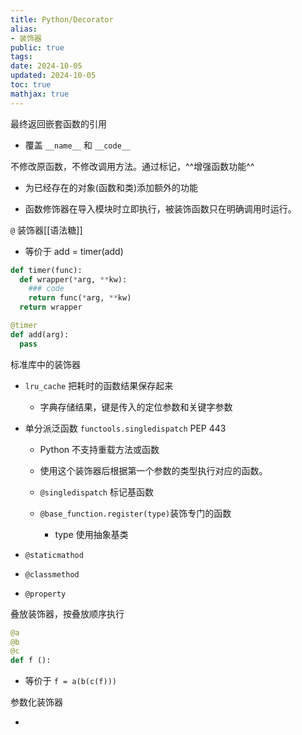 ```yaml
---
title: Python/Decorator
alias:
- 装饰器
public: true
tags:
date: 2024-10-05
updated: 2024-10-05
toc: true
mathjax: true
---
```


最终返回嵌套函数的引用

  + 覆盖 `__name__` 和 `__code__`

不修改原函数，不修改调用方法。通过标记，^^增强函数功能^^

  + 为已经存在的对象(函数和类)添加额外的功能

  + 函数修饰器在导入模块时立即执行，被装饰函数只在明确调用时运行。

`@` 装饰器[[语法糖]]

  + 等价于 add = timer(add)

```python
def timer(func):
  def wrapper(*arg, **kw):
    ### code
    return func(*arg, **kw)
  return wrapper

@timer
def add(arg):
  pass
```

标准库中的装饰器

  + `lru_cache` 把耗时的函数结果保存起来

    + 字典存储结果，键是传入的定位参数和关键字参数

  + 单分派泛函数 `functools.singledispatch` PEP 443

    + Python 不支持重载方法或函数

    + 使用这个装饰器后根据第一个参数的类型执行对应的函数。

    + `@singledispatch` 标记基函数

    + `@base_function.register(type)`装饰专门的函数

      + type 使用抽象基类

  + `@staticmathod`

  + `@classmethod`

  + `@property`

叠放装饰器，按叠放顺序执行

```python
@a
@b
@c
def f ():
```

  + 等价于 `f = a(b(c(f)))`

参数化装饰器

  + 
